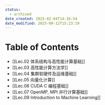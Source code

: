 ```yaml
---
status:
  - archived
date_created: 2025-02-04T14:16:54
date_modified: 2025-09-12T15:23:19
---
```


# Table of Contents

- [[Lec.02 体系结构与高性能计算基础]]
- [[Lec.03 高性能计算方法学]]
- [[Lec.04 集群软硬件及运维基础]]
- [[Lec.05 向量化计算]]
- [[Lec.06 CUDA C 编程基础]]
- [[Lec.07 OpenMP, MPI 并行计算基础]]
- [[Lec.09 Introduction to Machine Learning]]
